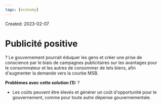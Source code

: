 ```yaml
---
tags: [economy] 
---
```

Created: 2023-02-07

# Publicité positive
?
Le gouvernement pourrait éduquer les gens et créer une prise de conscience par le biais de campagnes publicitaires sur les avantages pour le consommateur et les autres de consommer de tels biens, afin d'augmenter la demande vers la courbe MSB.
<!--SR:!2023-03-10,19,250-->

**Problèmes avec cette solution (1):**
?
-   Les coûts peuvent être élevés et générer un coût d'opportunité pour le gouvernement, comme pour toute autre dépense gouvernementale.
<!--SR:!2023-02-20,9,250-->